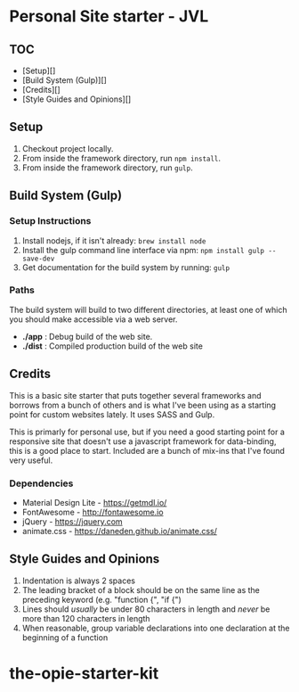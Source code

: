 Personal Site starter - JVL 
========================================

TOC
---

* [Setup][]
* [Build System (Gulp)][]
* [Credits][]
* [Style Guides and Opinions][]


Setup
-----

1. Checkout project locally.
2. From inside the framework directory, run `npm install`.
3. From inside the framework directory, run `gulp`.



Build System (Gulp)
--------------------

### Setup Instructions

1. Install nodejs, if it isn't already: `brew install node`
2. Install the gulp command line interface via npm: `npm install gulp --save-dev`
3. Get documentation for the build system by running: `gulp`

### Paths

The build system will build to two different directories, at least one of which you should make accessible via a web server.

* __./app__ : Debug build of the web site.
* __./dist__ : Compiled production build of the web site

Credits
-----

This is a basic site starter that puts together several frameworks and 
borrows from a bunch of others and is what I've been using as a starting
point for custom websites lately. It uses SASS and Gulp.

This is primarly for personal use, but if you need a good starting point for
a responsive site that doesn't use a javascript framework for data-binding,
this is a good place to start. Included are a bunch of mix-ins that I've found
very useful.

### Dependencies

* Material Design Lite - https://getmdl.io/
* FontAwesome - http://fontawesome.io
* jQuery - https://jquery.com
* animate.css - https://daneden.github.io/animate.css/



Style Guides and Opinions
-------------------------

1. Indentation is always 2 spaces
2. The leading bracket of a block should be on the same line as the preceding keyword (e.g. "function {", "if {")
3. Lines should *usually* be under 80 characters in length and *never* be more than 120 characters in length
4. When reasonable, group variable declarations into one declaration at the beginning of a function
# the-opie-starter-kit
